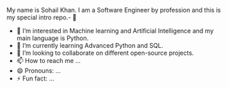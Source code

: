 My name is Sohail Khan. I am a Software Engineer by profession and this is my special intro repo.- 👋 
- 👀 I’m interested in Machine learning and Artificial Intelligence and my main language is Python.
- 🌱 I’m currently learning Advanced Python and SQL. 
- 💞️ I’m looking to collaborate on different open-source projects.
- 📫 How to reach me ...
- 😄 Pronouns: ...
- ⚡ Fun fact: ...
<!---
Sohailkakar/Sohailkakar is a ✨ special ✨ repository because its `README.md` (this file) appears on your GitHub profile.
You can click the Preview link to take a look at your changes.
--->
